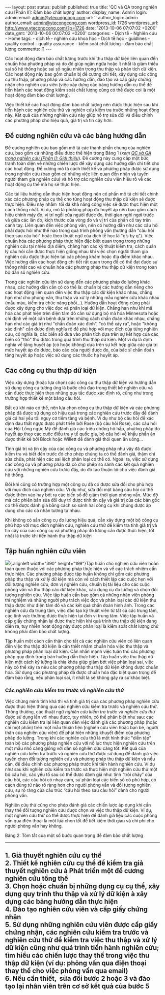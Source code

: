 --- layout: post status: publish published: true title: 'QC và QA trong
nghiên cứu \[Phần II\]: Đảm bảo chất lượng' author: display\_name: Admin
login: admin email: admin@ytecongcong.com url: '' author\_login: admin
author\_email: admin@ytecongcong.com wordpress\_id: 1726 wordpress\_url:
http://www.ytecongcong.com/?p=1726 date: '2013-10-06 07:07:02 +0200'
date\_gmt: '2013-10-06 00:07:02 +0200' categories: - Dịch tễ - Nghiên
cứu - Home tags: - dịch tễ - nghiên cứu khoa học - Dịch tễ học -
guidlines - quality control - quality assurance - kiểm soát chất lượng -
đảm bảo chất lượng comments: \[\] ---

Các hoạt động đảm bảo chất lượng trước khi thu thập dữ kiện liên quan
đến chuẩn hóa phương pháp và do đó giúp ngăn ngừa hoặc ít nhất là giảm
thiểu sai số hệ thống hoặc sai số ngẫu nhiên trong thu thập và phân tích
dữ kiện. Các hoạt động này bao gồm chuẩn bị đề cương chi tiết, xây dựng
các công cụ thu thập, phương pháp và các hướng dẫn, đào tạo và cấp giấy
chứng nhận cho nghiên cứu viên (việc xây dựng các bảng hướng dẫn cụ thể
để tiến hành các hoạt động kiểm soát chất lượng cũng có thể được coi là
một hoạt động đảm bảo chất lượng).

Việc thiết kế các hoạt động đảm bảo chất lượng nên được thực hiện sau
khi tiến hành các nghiên cứu thử và nghiên cứu kiểm tra trước những hoạt
động này. Kết quả của những nghiên cứu này giúp hỗ trợ sửa đổi và điều
chỉnh các phương pháp cho hiệu quả, giá trị và tin cậy hơn.

Đề cương nghiên cứu và các bảng hướng dẫn
-----------------------------------------

Đề cương nghiên cứu bao gồm mô tả các thành phần chung của nghiên cứu,
bao gồm cả những điều được thể hiện trong Bảng 1 (*xem [QC và QA trong
nghiên cứu \[Phần I\]: Giới
thiệu](http://www.ytecongcong.com/2013/09/qc-va-qa-trong-nghien-cuu-phan-i-gioi-thieu/)*).
Đề cương này cung cấp một bức tranh toàn diện về những chiến lược để xây
dựng các hướng dẫn chi tiết cho các hoạt động. Đề cương mô tả cách thiết
kế và phương pháp được sử dụng trong nghiên cứu (bao gồm cả những việc
liên quan đến nhận và tuyển người tham gia nghiên cứu) và hỗ trợ các
nghiên cứu viên hiểu rõ về các hoạt động cụ thể mà họ sẽ thực hiện.

Các tài liệu hướng dẫn thực hiện hoạt động nên có phần mô tả chi tiết
chính xác các phương pháp cụ thể cho từng hoạt động thu thập dữ kiện sẽ
được thực hiện. Điều này nhằm  tối đa khả năng công việc sẽ được thực
hiện một cách thống nhất. Ví dụ, mô tả phương pháp đo huyết áp nên bao
gồm cách hiệu chỉnh máy đo, vị trí ngồi của người được đo, thời gian
nghỉ ngơi trước và giữa các lần đo, kích thước của vòng đo và vị trí của
phần cổ tay trên cánh tay. Liên quan đến việc phỏng vấn, nên có hướng
dẫn như các câu hỏi phải được hỏi như thế nào trong quá trình phỏng vấn
(hướng dẫn "câu hỏi theo sau câu hỏi" hoặc theo thuật ngữ của dịch tễ
học là "q’s by q"). Việc chuẩn hóa các phương pháp thực hiện đặc biệt
quan trọng trong những nghiên cứu tại nhiều địa điểm, chẳng hạn các kỹ
thuật kiểm tra, cách quản lý câu hỏi cần được thực hiện giống nhau khi
việc chọn người tham gia nghiên cứu được thực hiện tại các phòng khám
hoặc địa điểm khác nhau. Việc hướng dẫn các hoạt động chi tiết rất quan
trọng để có thể đạt được sự thống nhất cao và chuẩn hóa các phương pháp
thu thập dữ kiện trong toàn bộ dân số nghiên cứu.

Trong các nghiên cứu lớn sử dụng đến các phương pháp đo lường khác nhau,
các hướng dẫn cần có có thể là: chuẩn bị các hướng dẫn riêng cho các
hoạt động liên quan đến việc thu thập các dữ kiện khác nhau, chẳng hạn
như cho phỏng vấn, thu thập và xử lý những mẫu nghiên cứu khác nhau (mẫu
máu, kiểm tra chức năng phổi…). Hướng dẫn hoạt động cũng phải được xây
dựng cho việc đọc và phân loại dữ kiện. Chẳng hạn như khi mã hóa các
phát hiện trên điện tâm đồ cần sử dụng bộ mã hóa Minnesota hoặc chỉ định
về một căn bệnh dựa trên những cách chẩn đoán khác nhau, chẳng hạn như
các giá trị như "chẩn đoán xác định", "có thể xảy ra", hoặc "không xác
định" cần được định nghĩa rõ để phù hợp với mục đích của từng nghiên
cứu, có nghĩa là, các biến số đưa vào phân tích dựa trên sự kết hợp của
các biến số "thô" thu được trong quá trình thu thập dữ kiện. Một ví dụ
là định nghĩa về tăng huyết áp (có hoặc không) dựa trên sự kết hợp giữa
các giá trị mức huyết áp đo được, báo cáo của người được đo, của bác sĩ
chẩn đoán tăng huyết áp hoặc việc sử dụng các thuốc hạ huyết áp.

Các công cụ thu thập dữ kiện
----------------------------

Việc xây dựng (hoặc lựa chọn) các công cụ thu thập dữ kiện và hướng dẫn
sử dụng công cụ tương ứng là bước chủ đạo trong thiết kế nghiên cứu và
cần được thực hiện theo những quy tắc được xác định rõ, cũng như trong
trường hợp thiết kế một bảng câu hỏi.

Bất cứ khi nào có thể, nên lựa chọn công cụ thu thập dữ kiện và các
phương pháp đã được sử dụng có hiệu quả trong các nghiên cứu trước đây
để đánh giá cả hai yếu tố: nguy cơ tiềm tàng và bệnh. Ví dụ như bộ câu
hỏi để xác định đau thắt ngực được phát triển bởi Rose (bộ câu hỏi
Rose), các câu hỏi của Hội Lồng ngực Mỹ để đánh giá các triệu chứng hô
hấp, phương pháp đo huyết áp theo các cuộc điều tra y tế quốc gia, bộ
câu hỏi về khẩu phần ăn được thiết kế bởi Block hoặc Willett để đánh giá
thói quen ăn uống...

Tính giá trị và tin cậy của các công cụ và phương pháp như vậy đã được
kiểm tra và biết đến trước đó cho phép chúng ta có thể đánh giá, thậm
chí sửa chữa, phát hiện các sai lệch phân loại có thể có. Ngoài ra, việc
sử dụng các công cụ và phương pháp đã có cho phép so sánh các kết quả
nghiên cứu với những nghiên cứu trước đây, do đó tạo thuận lợi cho việc
đánh giá hệ thống.

Đôi khi cũng có trường hợp một công cụ đã có được sửa đổi cho phù hợp
với mục đích của nghiên cứu. Ví dụ như, sửa đổi một bảng câu hỏi có thể
được thêm vào hay bớt ra các biến số để giảm thời gian phỏng vấn. Mức độ
mà các phiên bản sửa đổi duy trì được tính tin cậy và giá trị của các
bản gốc có thể được đánh giá bằng cách so sánh hai công cụ khi chúng
được áp dụng cho các cá nhân tương tự nhau.

Khi không có sẵn công cụ đo lường hiệu quả, cần xây dựng một bộ công cụ
phù hợp với mục đích nghiên cứu, nghiên cứu thử để kiểm tra tính giá trị
và tin cậy của các công cụ và phương pháp đo lường cần được thực hiện,
tốt nhất là trước khi tiến hành thu thập dữ kiện

Tập huấn nghiên cứu viên
------------------------

![](http://www.odaseva.com/resource/1371819989000/WBS/images/300trainning.jpg){.alignleft
width="390" height="199"}Tập huấn cho nghiên cứu viên hoàn toàn quen
thuộc với các phương pháp thực hiện và về các trách nhiệm cần thực hiện.
Các phương pháp được tập huấn không chỉ gồm các phương pháp thu thập và
xử lý dữ kiện mà còn về cách thiết lập các cuộc hẹn với đối tượng nghiên
cứu, đơn vị nghiên cứu, chuẩn bị tài liệu cho các cuộc phỏng vấn và thu
thập các dữ kiện khác, các dụng cụ đo lường và chọn đối tượng nghiên
cứu. Việc tập huấn cần bao gồm cả những nhân viên phòng thí nghiệm và
những người phụ trách việc đọc và phân loại các dữ kiện thu thập được
như điện tâm đồ và các kết quả chẩn đoán hình ảnh. Trong các nghiên cứu
đa trung tâm, việc đào tạo kỹ thuật viên từ tất cả các trung tâm, các
lĩnh vực thường được thực hiện tại đơn vị trung tâm. Việc tập huấn và
cấp giấy chứng nhận lại được thực hiện khi quá trình thu thập dữ kiện
đang diễn ra, tuy nhiên hoạt động này được phân loại là kiểm soát chất
lượng chứ không phải đảm bảo chất lượng.

Tập huấn một cách cẩn thận cho tất cả các nghiên cứu viên có liên quan
đến việc thu thập dữ kiện là cần thiết nhằm chuẩn hóa việc thu thập và
phương pháp phân loại dữ kiện. Cần nhấn mạnh việc tuân thủ các phương
pháp quy định trong bản hướng dẫn thực hiện. Tập huấn việc thu thập dữ
kiện một cách kỹ lưỡng là chìa khóa giúp giảm bớt việc phân loại sai,
việc này có thể xảy ra nếu các phương pháp thu thập dữ kiện không được
chuẩn hóa. Sử dụng các phương pháp đã được chuẩn hóa đặc biệt quan trọng
để đảm bảo rằng, nếu phân loại sai, ít nhất là sẽ không gây ra sự khác
biệt.

### Các *nghiên cứu kiểm tra trước* và *nghiên cứu thử*

Việc chứng minh tính khả thi và tính giá trị của các phương pháp nghiên
cứu được thực hiện thông qua các nghiên cứu kiểm tra trước và nghiên cứu
thử. Thông thường, các thuật ngữ *nghiên cứu kiểm tra trước* và *nghiên
cứu thử* được sử dụng lẫn với nhau được, tuy nhiên, có thể phân biệt như
sau: các nghiên cứu kiểm tra lại liên quan đến việc đánh giá các phương
pháp (hoặc chỉ một phần) trên một mẫu thuận tiện (nghiên cứu viên hoặc
bạn bè, người thân của nghiên cứu viên) để phát hiện những khuyết điểm
của phương pháp đo lường. Trong khi các nghiên cứu thử là một hình thức
"diễn tập" toàn bộ các phương pháp nghiên cứu với nỗ lực thực hiện
nghiên cứu trên một mẫu nhỏ càng giống với dân số nghiên cứu càng tốt.
Kết quả của nghiên cứu kiểm tra trước và nghiên cứu thử được sử dụng để
đánh giá việc tuyển chọn đối tượng nghiên cứu và phương pháp thu thập dữ
kiện và nếu cần, để điều chỉnh các phương pháp trước khi tiến hành
nghiên cứu. Ví dụ như sau khi nghiên cứu kiểm tra trước và thực hiện một
nghiên cứu thử một bộ câu hỏi, các yếu tố sau có thể được đánh giá như:
tính “trôi chảy” của câu hỏi, các câu hỏi có nhạy cảm, sự phân loại các
biến số có phù hợp, có cách dùng từ nào rõ ràng hơn cho người phỏng vấn
và đối tượng nghiên cứu, sự rõ ràng của cấu trúc “câu hỏi theo sau câu
hỏi” dành cho người phỏng vấn.

Nghiên cứu thử cũng cho phép đánh giá các chiến lược áp dụng khi cần
thay thế đối tượng nghiên cứu được chọn và việc thu thập dữ kiện. Ví dụ,
một nghiên cứu thử có thể được thực hiện để đánh giá liệu các cuộc phỏng
vấn qua điện thoại là một lựa chọn tốt để tiết kiệm thời gian và chi phí
cho người phỏng vấn hay không.

Bảng 2: Tóm tắt của một số bước quan trọng để đảm bảo chất lượng

  --------------------------------------------------------------------------
  1\. Giả thuyết nghiên cứu cụ thể\
  2. Thiết kế nghiên cứu cụ ​​thể để kiểm tra giả thuyết nghiên cứu à Phát
  triển một đề cương nghiên cứu tổng thể\
  3. Chọn hoặc chuẩn bị những dụng cụ cụ thể, xây dựng quy trình thu thập
  và xử lý dữ kiện à xây dựng các bảng hướng dẫn thực hiện\
  4. Đào tạo nghiên cứu viên và cấp giấy chứng nhận\
  5. Sử dụng những nghiên cứu viên được cấp giấy chứng nhận, các nghiên
  cứu kiểm tra trước và nghiên cứu thử để kiểm tra việc thu thập và xử lý
  dữ kiện cũng như quá trình tiến hành nghiên cứu; tìm hiểu các chiến lược
  thay thế trong việc thu thập dữ kiện (ví dụ: phỏng vấn qua điện thoại
  thay thế cho việc phỏng vấn qua email)\
  6. Nếu cần thiết,  sửa đổi bước 2 hoặc 3 và đào tạo lại nhân viên trên
  cơ sở kết quả của bước 5
  --------------------------------------------------------------------------


